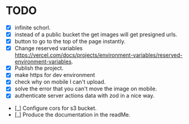 # TODO

-   [x] infinite schorl.
-   [x] instead of a public bucket the get images will get presigned urls.
-   [x] button to go to the top of the page instantly.
-   [x] Change reserved variables https://vercel.com/docs/projects/environment-variables/reserved-environment-variables.
-   [x] Publish the project.
-   [x] make https for dev environment
-   [x] check why on mobile I can't upload.
-   [x] solve the error that you can't move the image on mobile.
-   [x] authenticate server actions data with zod in a nice way.
-   [_] Configure cors for s3 bucket.
-   [_] Produce the documentation in the readMe.
